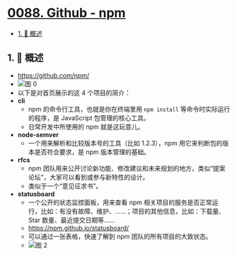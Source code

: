 # [0088. Github - npm](https://github.com/tnotesjs/TNotes.nodejs/tree/main/notes/0088.%20Github%20-%20npm)

<!-- region:toc -->

- [1. 📝 概述](#1--概述)

<!-- endregion:toc -->

## 1. 📝 概述

- https://github.com/npm/
- ![图 0](https://cdn.jsdelivr.net/gh/tnotesjs/imgs@main/2025-08-10-15-05-42.png)
- 以下是对首页展示的这 4 个项目的简介：
- **cli**
  - npm 的命令行工具，也就是你在终端里用 `npm install` 等命令时实际运行的程序，是 JavaScript 包管理的核心工具。
  - 日常开发中所使用的 npm 就是这玩意儿。
- **node-semver**
  - 一个用来解析和比较版本号的工具（比如 1.2.3），npm 用它来判断包的版本是否符合要求，是 npm 版本管理的基础。
- **rfcs**
  - npm 团队用来公开讨论新功能、修改建议和未来规划的地方，类似“提案论坛”，大家可以看到或参与新特性的设计。
  - 类似于一个“意见征求书”。
- **statusboard**
  - 一个公开的状态监控面板，用来查看 npm 相关项目的服务是否正常运行，比如：有没有故障、维护、……；项目的其他信息，比如：下载量、Star 数量、最近提交日期等……
  - https://npm.github.io/statusboard/
  - 可以通过一张表格，快速了解到 npm 团队的所有项目的大致状态。
  - ![图 2](https://cdn.jsdelivr.net/gh/tnotesjs/imgs@main/2025-08-10-16-28-16.png)
